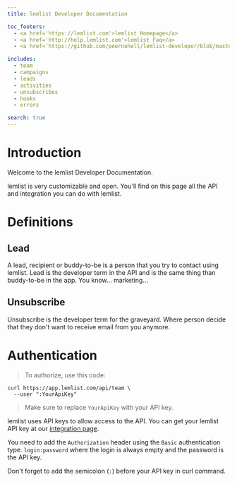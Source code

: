 ```yaml
---
title: lemlist Developer Documentation

toc_footers:
  - <a href='https://lemlist.com'>lemlist Homepage</a>
  - <a href='http://help.lemlist.com'>lemlist Faq</a>
  - <a href='https://github.com/peernohell/lemlist-developer/blob/master/source/index.html.md'>Report an issue in this doc</a>

includes:
  - team
  - campaigns
  - leads
  - activities
  - unsubscribes
  - hooks
  - errors

search: true
---
```


# Introduction

Welcome to the lemlist Developer Documentation.

lemlist is very customizable and open. You'll find on this page all the API and integration you can do with lemlist.

# Definitions

## Lead

A lead, recipient or buddy-to-be is a person that you try to contact using lemlist. Lead is the developer term in the API and is the same thing than buddy-to-be in the app. You know... marketing...

## Unsubscribe

Unsubscribe is the developer term for the graveyard. Where person decide that they don't want to receive email from you anymore.

# Authentication

> To authorize, use this code:

```shell
curl https://app.lemlist.com/api/team \
  --user ":YourApiKey"
```

> Make sure to replace `YourApiKey` with your API key.

lemlist uses API keys to allow access to the API. You can get your lemlist API key at our [integration page](https://app.lemlist.com/integrations).

You need to add the `Authorization` header using the `Basic` authentication type. `login:password` where the login is always empty and the password is the API key.

<aside class="notice">
Don't forget to add the semicolon (<code>:</code>) before your API key in curl command.
</aside>
